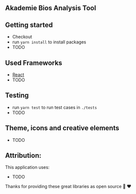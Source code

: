 ## Akademie Bios Analysis Tool

## Getting started
- Checkout
- run ```yarn install``` to install packages
- TODO

## Used Frameworks
- [React](http://knexjs.org/)
- TODO


## Testing
- run ```yarn test``` to run test cases in ```./tests```
- TODO

## Theme, icons and creative elements
- TODO

## Attribution: 
This application uses: 
- TODO

Thanks for providing these great libraries as open source 🙏 ️❤️